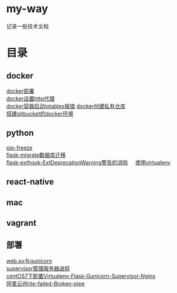 # my-way
记录一些技术文档

# 目录

## docker
[docker部署](https://github.com/liubing1545/my-way/blob/master/docker部署.md)    
[docker设置http代理](https://github.com/liubing1545/my-way/blob/master/docker设置http代理.md)    
[docker容器启动iptables报错](https://github.com/liubing1545/my-way/blob/master/docker容器启动iptables报错.md)
[docker创建私有仓库](https://github.com/liubing1545/my-way/blob/master/docker创建私有仓库.md)    
[搭建gitbucket的docker环境](https://github.com/liubing1545/my-way/blob/master/搭建gitbucket的docker环境.md)

## python
[pip-freeze](https://github.com/liubing1545/my-way/blob/master/pip-freeze.md)    
[flask-migrate数据库迁移](https://github.com/liubing1545/my-way/blob/master/flask-migrate数据库迁移.md)    
[flask-exthook-ExtDeprecationWarning警告的消除](https://github.com/liubing1545/my-way/blob/master/flask-exthook-ExtDeprecationWarning警告的消除.md)    
[使用virtualenv](https://github.com/liubing1545/my-way/blob/master/使用virtualenv.md)    

## react-native

## mac

## vagrant

## 部署
[web.py与gunicorn](https://github.com/liubing1545/my-way/blob/master/web.py与gunicorn.md)    
[supervisor管理服务器进程](https://github.com/liubing1545/my-way/blob/master/supervisor管理服务器进程.md)    
[centOS7下配置Virtualenv-Flask-Gunicorn-Supervisor-Nginx](https://github.com/liubing1545/my-way/blob/master/centOS下配置Virtualenv-Flask-Gunicorn-Supervisor-Nginx.md)    
[阿里云Write-failed-Broken-pipe](https://github.com/liubing1545/my-way/blob/master/Write-failed-Broken-pipe.md)    

